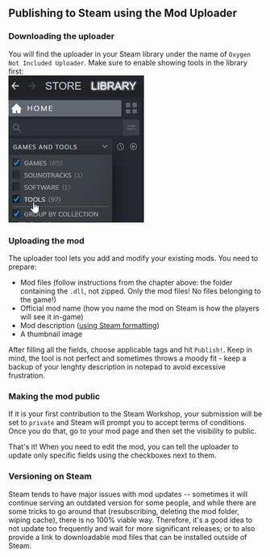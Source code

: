 ## Publishing to Steam using the Mod Uploader

### Downloading the uploader
You will find the uploader in your Steam library under the name of `Oxygen Not Included Uploader`. Make sure to enable showing tools in the library first:  
![image](./img/steam-uploader-1.png)

### Uploading the mod
The uploader tool lets you add and modify your existing mods. You need to prepare: 
* Mod files (follow instructions from the chapter above: the folder containing the `.dll`, not zipped. Only the mod files! No files belonging to the game!)
* Official mod name (how you name the mod on Steam is how the players will see it in-game)
* Mod description ([using Steam formatting](https://steamcommunity.com/comment/Announcement/formattinghelp))
* A thumbnail image
  
After filling all the fields, choose applicable tags and hit `Publish!`. Keep in mind, the tool is not perfect and sometimes throws a moody fit - keep a backup of your lenghty description in notepad to avoid excessive frustration.

### Making the mod public
If it is your first contribution to the Steam Workshop, your submission will be set to `private` and Steam will prompt you to accept terms of conditions. Once you do that, go to your mod page and then set the visibility to public.

That's it! When you need to edit the mod, you can tell the uploader to update only specific fields using the checkboxes next to them. 

### Versioning on Steam
Steam tends to have major issues with mod updates -- sometimes it will continue serving an outdated version for some people, and while there are some tricks to go around that (resubscribing, deleting the mod folder, wiping cache), there is no 100% viable way. Therefore, it's a good idea to not update too frequently and wait for more significant releases; or to also provide a link to downloadable mod files that can be installed outside of Steam.
